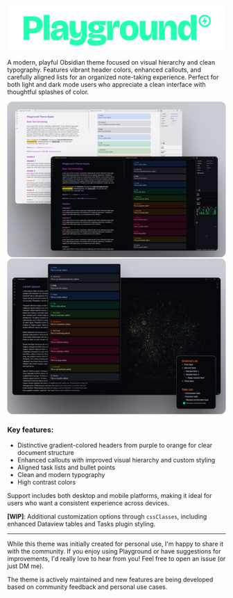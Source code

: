 ![playground_header](/docs/docs_header.png)

A modern, playful Obsidian theme focused on visual hierarchy and clean typography. Features vibrant header colors, enhanced callouts, and carefully aligned lists for an organized note-taking experience. Perfect for both light and dark mode users who appreciate a clean interface with thoughtful splashes of color.

![theme_screenshot_02](/docs/screenshot02.png)
![theme_screenshot_01](/docs/screenshot01.png)

### Key features:
- Distinctive gradient-colored headers from purple to orange for clear document structure
- Enhanced callouts with improved visual hierarchy and custom styling
- Aligned task lists and bullet points
- Clean and modern typography 
- High contrast colors

Support includes both desktop and mobile platforms, making it ideal for users who want a consistent experience across devices.

**[WIP]**: Additional customization options through `cssClasses`, including enhanced Dataview tables and Tasks plugin styling.

---

While this theme was initially created for personal use, I'm happy to share it with the community. If you enjoy using Playground or have suggestions for improvements, I'd really love to hear from you! Feel free to open an issue (or just DM me).

The theme is actively maintained and new features are being developed based on community feedback and personal use cases.